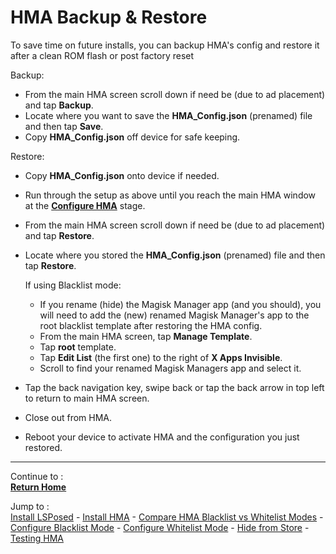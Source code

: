 # HMA Backup & Restore

To save time on future installs, you can backup HMA's config and restore it after a clean ROM flash or post factory reset

Backup:

- From the main HMA screen scroll down if need be (due to ad placement) and tap <b>Backup</b>.
- Locate where you want to save the <b>HMA_Config.json</b> (prenamed) file and then tap <b>Save</b>.
- Copy <b>HMA_Config.json</b> off device for safe keeping.

Restore:

- Copy <b>HMA_Config.json</b> onto device if needed.
- Run through the setup as above until you reach the main HMA window at the [<b>Configure HMA</b>](https://github.com/mModule/guide_hma/blob/master/Install.md#configure-hma) stage.
- From the main HMA screen scroll down if need be (due to ad placement) and tap <b>Restore</b>.
- Locate where you stored the <b>HMA_Config.json</b> (prenamed) file and then tap <b>Restore</b>.

   If using Blacklist mode:
     - If you rename (hide) the Magisk Manager app (and you should), you will need to add the (new) renamed Magisk Manager's app to the root blacklist template after restoring the HMA config.
     - From the main HMA screen, tap <b>Manage Template</b>.
     - Tap <b>root</b> template.
     - Tap <b>Edit List</b> (the first one) to the right of <b>X Apps Invisible</b>.
     - Scroll to find your renamed Magisk Managers app and select it.
     
 - Tap the back navigation key, swipe back or tap the back arrow in top left to return to main HMA screen.
 - Close out from HMA.
 - Reboot your device to activate HMA and the configuration you just restored.

---

Continue to :<br>
[<b>Return Home</b>](README.md)<br>

Jump to :<br>
[Install LSPosed] - [Install HMA] - [Compare HMA Blacklist vs Whitelist Modes] - [Configure Blacklist Mode] - [Configure Whitelist Mode] - [Hide from Store] - [Testing HMA]<br>


<!--List of page links-->
[HMA Home]: README.md
[Install LSPosed]: Install-LSPosed.md
[Install HMA]: Install-HMA.md
[Compare HMA Blacklist vs Whitelist Modes]: BlacklistvsWhitelist.md
[Configure Blacklist Mode]: BlackList.md
[Configure Whitelist Mode]: WhiteList.md
[Hide from Store]: PlayStore.md
[Testing HMA]: TestHMA.md
[Backup and Restore]: BackupAndRestore.md
[KnownIssues]: KnownIssues.md
